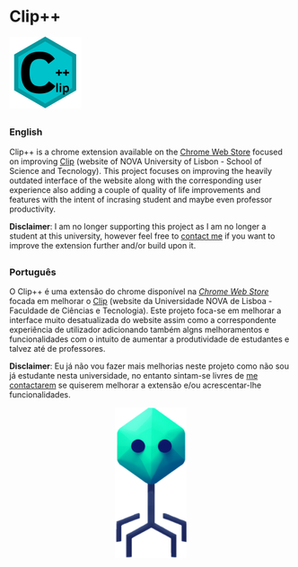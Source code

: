 
# Clip++

![Clip++ Logo](https://github.com/DuarteGSilva/ClipPlusPlus/blob/main/images/Clippp128.png?raw=true)

##

### English

Clip++ is a chrome extension available on the [Chrome Web Store][1] focused on improving [Clip][2] (website of NOVA University of Lisbon - School of Science and Tecnology). This project focuses on improving the heavily outdated interface of the website along with the corresponding user experience also adding a couple of quality of life improvements and features with the intent of incrasing student and maybe even professor productivity. 

**Disclaimer**: I am no longer supporting this project as I am no longer a student at this university, however feel free to [contact me][3] if you want to improve the extension further and/or build upon it. 

##

### Português

O Clip++ é uma extensão do chrome disponível na *[Chrome Web Store][1]* focada em melhorar o [Clip][2] (website da Universidade NOVA de Lisboa - Faculdade de Ciências e Tecnologia). Este projeto foca-se em melhorar a interface muito desatualizada do website assim como a correspondente experiência de utilizador adicionando também algns melhoramentos e funcionalidades com o intuito de aumentar a produtividade de estudantes e talvez até de professores.

**Disclaimer**: Eu já não vou fazer mais melhorias neste projeto como não sou já estudante nesta universidade, no entanto sintam-se livres de [me contactarem][3] se quiserem melhorar a extensão e/ou acrescentar-lhe funcionalidades.

<p align="center">
  <img alt="Clip++ Mascot 'Fago' (Phage)" src="https://github.com/DuarteGSilva/ClipPlusPlus/blob/main/images/clipppmascot.png?raw=true" width=128/>
</p>

[1]: <https://chromewebstore.google.com/detail/clip++/hdkgmcfclfkhkhoigngiehenkgeejafj> "Clip++ - Chrome extensions"
[2]: <https://clip.fct.unl.pt/> "Clip - FCT UNL"
[3]: <mailto:goldenops.dev@gmail.com> "Email"
